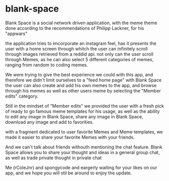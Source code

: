 # blank-space

Blank Space is a social network driven application, with the meme theme
done according to the recommendations of Philipp Lackner, for his "appwars"

the application tries to imcorporate an instagram feel, has it presents the user with a home screen through whitch the user can infinitely scroll 
through images retrieved from a reddid api.
not only can the user scroll through Memes, as he can also select 5 different categories of memes, ranging from random to coding memes.

We were trying to give the best experience we could  with this app, and therefore we didn't limit ourselves to a "feed home page"
with Blank Space the user can also create and add his own memes to the app, and browse through his memes as well as other users meme by selecting
the "Member edits" category.

Still in the mindset of "Member edits" we provided the user with a fresh pick of ready to go famous meme templates for his usage,
as well as the ability to edit any image in Blank Space, share any image in Blank Space, download any image and add to favorities.

with a fragment dedicated to user favorite Memes and Meme templates, we made it easier to share your favorite Memes with your friends.

And we can't talk about friends withouth mentioning the chat feature.
Blank Space allows you to share your thought and ideas in a general group chat, as well as trade private thought in private chat


Me (rColeJnr) and spongycode and eargerly waiting for your likes on our app, and we hope you will stil be around to enjoy the update.
